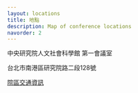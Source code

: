 ```yaml
---
layout: locations
title: 地點
description: Map of conference locations
navorder: 2
---
```


中央研究院人文社會科學館 第一會議室

台北市南港區研究院路二段128號

[院區交通資訊](https://www.sinica.edu.tw/Paragraph/10)
